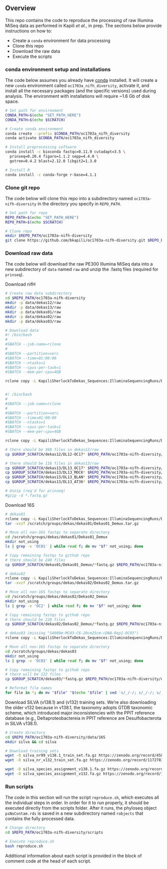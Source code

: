 
<!-- README.md is generated from README.Rmd. Please edit that file -->

<!-- badges: start -->

<!-- badges: end -->

## Overview

This repo contains the code to reproduce the processing of raw Illumina
MiSeq data as performed in Kapili *et al.*, in prep. The sections below
provide instructions on how to:

  - Create a `conda` environment for data processing
  - Clone this repo
  - Download the raw data
  - Execute the scripts

### conda environment setup and installations

The code below assumes you already have
[conda](https://docs.conda.io/en/latest/) installed. It will create a
new `conda` environment called `oc1703a_nifh_diversity`, activate it,
and install all the necessary packages (and the specific versions) used
during analysis. The environment with installations will require ~1.6 Gb
of disk space.

``` bash
# Set path for environment
CONDA_PATH=$(echo "SET_PATH_HERE")
CONDA_PATH=$(echo $SCRATCH)

# Create conda environment
conda create --prefix $CONDA_PATH/oc1703a_nifh_diversity
conda activate $CONDA_PATH/oc1703a_nifh_diversity

# Install preprocessing software
conda install -c bioconda fastqc=0.11.9 cutadapt=3.5 \
  prinseq=0.20.4 figaro=1.1.2 sepp=4.4.0 \
  gotree=0.4.2 blast=2.12.0 libgit2=1.3.0

# Install R
conda install -c conda-forge r-base=4.1.1
```

### Clone git repo

The code below will clone this repo into a subdirectory named
`oc1703a-nifh-diversity` in the directory you specify in `REPO_PATH`.

``` bash
# Set path for repo
REPO_PATH=$(echo "SET_PATH_HERE")
REPO_PATH=$(echo $SCRATCH)

# Clone repo
mkdir $REPO_PATH/oc1703a-nifh-diversity
git clone https://github.com/bkapili/oc1703a-nifh-diversity.git $REPO_PATH/oc1703a-nifh-diversity
```

### Download raw data

The code below will download the raw PE300 Illumina MiSeq data into a
new subdirectory of `data` named `raw` and unzip the .fastq files
(required for `prinseq`).

Download nifH

``` bash
# Create raw data subdirectory
cd $REPO_PATH/oc1703a-nifh-diversity
mkdir -p data/dekas12/raw
mkdir -p data/dekas13/raw
mkdir -p data/dekas01/raw
mkdir -p data/dekas02/raw
mkdir -p data/dekas03/raw

# Download data
#! /bin/bash
#
#SBATCH --job-name=rclone
#
#SBATCH --partition=serc
#SBATCH --time=01:00:00
#SBATCH --ntasks=1
#SBATCH --cpus-per-task=1
#SBATCH --mem-per-cpu=4GB

rclone copy -L KapiliSherlockToDekas_Sequences:IlluminaSequencingRuns/Dekas12 /scratch/groups/dekas/dekas12


#! /bin/bash
#
#SBATCH --job-name=rclone
#
#SBATCH --partition=serc
#SBATCH --time=01:00:00
#SBATCH --ntasks=1
#SBATCH --cpus-per-task=1
#SBATCH --mem-per-cpu=4GB

rclone copy -L KapiliSherlockToDekas_Sequences:IlluminaSequencingRuns/Dekas13 /scratch/groups/dekas/dekas13

# there should be 388 files in dekas12/raw
cp $GROUP_SCRATCH/dekas12/DL12-OC17* $REPO_PATH/oc1703a-nifh-diversity/data/dekas12/raw

# there should be 116 files in dekas13/raw
cp $GROUP_SCRATCH/dekas13/DL13_OC17* $REPO_PATH/oc1703a-nifh-diversity/data/dekas13/raw
cp $GROUP_SCRATCH/dekas13/DL13_MOCK* $REPO_PATH/oc1703a-nifh-diversity/data/dekas13/raw
cp $GROUP_SCRATCH/dekas13/DL13_BLAN* $REPO_PATH/oc1703a-nifh-diversity/data/dekas13/raw
cp $GROUP_SCRATCH/dekas13/DL13_AT36* $REPO_PATH/oc1703a-nifh-diversity/data/dekas13/raw

# Unzip (req'd for prinseq)
#gzip -d *.fastq.gz
```

Download 16S

``` bash
# dekas01
rclone copy -L KapiliSherlockToDekas_Sequences:IlluminaSequencingRuns/Dekas01_Demux.tar.gz /scratch/groups/dekas/dekas01
tar -xvzf /scratch/groups/dekas/dekas01/Dekas01_Demux.tar.gz

# Move all non-16S fastqs to separate directory
cd /scratch/groups/dekas/dekas01/Dekas01_Demux
mkdir not_using
ls | grep -v 'OC01' | while read f; do mv "$f" not_using; done

# Copy remaining fastqs to github repo
# there should be 240 files
cp $GROUP_SCRATCH/dekas01/Dekas01_Demux/*fastq.gz $REPO_PATH/oc1703a-nifh-diversity/data/dekas01/raw

# dekas02
rclone copy -L KapiliSherlockToDekas_Sequences:IlluminaSequencingRuns/Dekas02_Demux.tar.gz /scratch/groups/dekas/dekas02
tar -xvzf /scratch/groups/dekas/dekas02/Dekas02_Demux.tar.gz

# Move all non-16S fastqs to separate directory
cd /scratch/groups/dekas/dekas02/Dekas02_Demux
mkdir not_using
ls | grep -v 'OC2' | while read f; do mv "$f" not_using; done

# Copy remaining fastqs to github repo
# there should be 228 files
cp $GROUP_SCRATCH/dekas02/Dekas02_Demux/*fastq.gz $REPO_PATH/oc1703a-nifh-diversity/data/dekas02/raw

# dekas03 (missing "S4000m-MC03-C6-20cm25cm-cDNA-Rep1-OC03")
rclone copy -L KapiliSherlockToDekas_Sequences:IlluminaSequencingRuns/Dekas03_v2 /scratch/groups/dekas/dekas03

# Move all non-16S fastqs to separate directory
cd /scratch/groups/dekas/dekas03
mkdir not_using
ls | grep -v 'OC03' | while read f; do mv "$f" not_using; done

# Copy remaining fastqs to github repo
# there will be 122 files
cp $GROUP_SCRATCH/dekas03/*fastq.gz $REPO_PATH/oc1703a-nifh-diversity/data/dekas03/raw

# Reformat file names
for file in *; do mv "$file" "$(echo "$file" | sed 's/_/-/; s/_/-/; s/_/-/; s/_/-/; s/_/-/; s/_/-/')"; done
```

Download SILVA (v138.1) and (v132) training sets. We’re also downloading
the older v132 because in v138.1, the taxonomy adopts GTDB taxonomic
scheme, which introduced major inconsistencies with the PPIT reference
database (e.g., Deltaproteobactereia in PPIT reference are
Desulfobacterota in SILVA v138.1).

``` bash
# Create directory
cd $REPO_PATH/oc1703a-nifh-diversity/data/16S
mkdir silva && cd silva

# Download training sets
wget -O silva_nr99_v138.1_train_set.fa.gz https://zenodo.org/record/4587955/files/silva_nr99_v138.1_train_set.fa.gz?download=1
wget -O silva_nr_v132_train_set.fa.gz https://zenodo.org/record/1172783/files/silva_nr_v132_train_set.fa.gz?download=1

wget -O silva_species_assignment_v138.1.fa.gz https://zenodo.org/record/4587955/files/silva_species_assignment_v138.1.fa.gz?download=1
wget -O silva_species_assignment_v132.fa.gz https://zenodo.org/record/1172783/files/silva_species_assignment_v132.fa.gz?download=1
```

### Run scripts

The code in this section will run the script `reproduce.sh`, which
executes all the individual steps in order. In order for it to run
properly, it should be executed directly from the scripts folder. After
it runs, the phyloseq object `psNoContam.rds` is saved in a new
subdirectory named `robjects` that contains the fully processed data.

``` bash
# Change directory
cd $REPO_PATH/oc1703a-nifh-diversity/scripts

# Execute reproduce.sh
bash reproduce.sh
```

Additional information about each script is provided in the block of
comment code at the head of each script.
